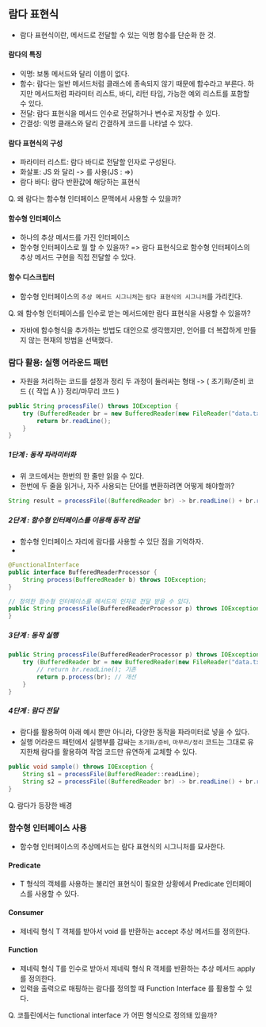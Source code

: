 ## 람다 표현식
- 람다 표현식이란, 메서드로 전달할 수 있는 익명 함수를 단순화 한 것. 

#### 람다의 특징
  - 익명: 보통 메서드와 달리 이름이 없다.
  - 함수: 람다는 일반 메서드처럼 클래스에 종속되지 않기 때문에 함수라고 부른다. 하지만 메서드처럼 파라미터 리스트, 바디, 리턴 타입, 가능한 예외 리스트를 포함할 수 있다.
  - 전달: 람다 표현식을 메서드 인수로 전달하거나 변수로 저장할 수 있다. 
  - 간결성: 익명 클래스와 달리 간결하게 코드를 나타낼 수 있다.

#### 람다 표현식의 구성
- 파라미터 리스트: 람다 바디로 전달할 인자로 구성된다.
- 화살표: JS 와 달리 -> 를 사용(JS : =>)
- 람다 바디: 람다 반환값에 해당하는 표현식

Q. 왜 람다는 함수형 인터페이스 문맥에서 사용할 수 있을까?

#### 함수형 인터페이스
- 하나의 추상 메서드를 가진 인터페이스 
- 함수형 인터페이스로 뭘 할 수 있을까? => 람다 표현식으로 함수형 인터페이스의 추상 메서드 구현을 직접 전달할 수 있다.

#### 함수 디스크립터
- 함수형 인터페이스의 `추상 메서드 시그니처`는 `람다 표현식의 시그니처`를 가리킨다.

Q. 왜 함수형 인터페이스를 인수로 받는 메서드에만 람다 표현식을 사용할 수 있을까?
- 자바에 함수형식을 추가하는 방법도 대안으로 생각했지만, 언어를 더 복잡하게 만들지 않는 현재의 방법을 선택했다.

### 람다 활용: 실행 어라운드 패턴
- 자원을 처리하는 코드를 설정과 정리 두 과정이 둘러싸는 형태 -> ( 초기화/준비 코드 {{ 작업 A }} 정리/마무리 코드 )
``` java
public String processFile() throws IOException {
    try (BufferedReader br = new BufferedReader(new FileReader("data.txt"))) {
        return br.readLine();
    }
}
```

##### 1단계 : 동작 파라미터화
- 위 코드에서는 한번의 한 줄만 읽을 수 있다.
- 한번에 두 줄을 읽거나, 자주 사용되는 단어를 변환하려면 어떻게 해야할까?
``` java
String result = processFile((BufferedReader br) -> br.readLine() + br.readLine());
```

##### 2단계 : 함수형 인터페이스를 이용해 동작 전달
- 함수형 인터페이스 자리에 람다를 사용할 수 있단 점을 기억하자. 
- 
``` java
@FunctionalInterface
public interface BufferedReaderProcessor {
    String process(BufferedReader b) throws IOException;
}

// 정의한 함수형 인터페이스를 메서드의 인자로 전달 받을 수 있다.
public String processFile(BufferedReaderProcessor p) throws IOException {
}
```

##### 3단계 : 동작 실행

``` java
public String processFile(BufferedReaderProcessor p) throws IOException {
    try (BufferedReader br = new BufferedReader(new FileReader("data.txt"))) {
        // return br.readLine(); 기존
        return p.process(br); // 개선
    }
}
```

##### 4단계 : 람다 전달
- 람다를 활용하여 아래 예시 뿐만 아니라, 다양한 동작을 파라미터로 넣을 수 있다.
- 실행 어라운드 패턴에서 실행부를 감싸는 `초기화/준비`, `마무리/정리` 코드는 그대로 유지한채 람다를 활용하여 작업 코드만 유연하게 교체할 수 있다.

``` java
public void sample() throws IOException {
    String s1 = processFile(BufferedReader::readLine);
    String s2 = processFile((BufferedReader br) -> br.readLine() + br.readLine());
}
```

Q. 람다가 등장한 배경

### 함수형 인터페이스 사용
- 함수형 인터페이스의 추상메서드는 람다 표현식의 시그니처를 묘사한다.

#### Predicate
- T 형식의 객체를 사용하는 불리언 표현식이 필요한 상황에서 Predicate 인터페이스를 사용할 수 있다.

#### Consumer
- 제네릭 형식 T 객체를 받아서 void 를 반환하는 accept 추상 메서드를 정의한다.

#### Function
- 제네릭 형식 T를 인수로 받아서 제네릭 형식 R 객체를 반환하는 추상 메서드 apply 를 정의한다.
- 입력을 출력으로 매핑하는 람다를 정의할 때 Function Interface 를 활용할 수 있다.

Q. 코틀린에서는 functional interface 가 어떤 형식으로 정의돼 있을까?



